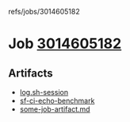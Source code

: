 refs/jobs/3014605182

# Job [3014605182](https://github.com/rokmoln/support-firecloud/runs/3014605182?check_suite_focus=true)

## Artifacts

* [log.sh-session](log.sh-session)
* [sf-ci-echo-benchmark](sf-ci-echo-benchmark)
* [some-job-artifact.md](some-job-artifact.md)

